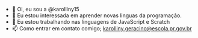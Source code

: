 - 👋 Oi, eu sou a @karolliny15
- 👀 Eu estou interessada em aprender novas linguas da programaçâo.
- 🌱 Eu estou trabalhando nas linguagens de JavaScript e Scratch
- 📫 Como entrar em contato comigo; karolliny.geracino@escola.pr.gov.br


